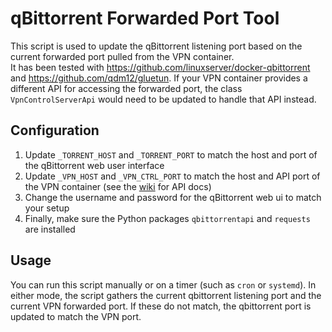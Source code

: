# qBittorrent Forwarded Port Tool

This script is used to update the qBittorrent listening port based on the current forwarded port pulled from the VPN container.  
It has been tested with <https://github.com/linuxserver/docker-qbittorrent> and <https://github.com/qdm12/gluetun>.  If your VPN container
provides a different API for accessing the forwarded port, the class `VpnControlServerApi` would need to be updated to handle that
API instead.

## Configuration

1. Update `_TORRENT_HOST` and `_TORRENT_PORT` to match the host and port of the qBittorrent web user interface
1. Update `_VPN_HOST` and `_VPN_CTRL_PORT` to match the host and API port of the VPN container (see the [wiki](https://github.com/qdm12/gluetun/wiki/HTTP-Control-server) for API docs)
1. Change the username and password for the qBittorrent web ui to match your setup
1. Finally, make sure the Python packages `qbittorrentapi` and `requests` are installed

## Usage

You can run this script manually or on a timer (such as `cron` or `systemd`).  In either mode, the script gathers the current
qbittorrent listening port and the current VPN forwarded port.  If these do not match, the qbittorrent port is updated to match
the VPN port.
